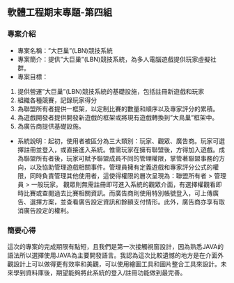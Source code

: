 ## 軟體工程期末專題-第四組
### 專案介紹
* 專案名稱：”大巨巢”(LBN)競技系統
* 專案簡介：提供”大巨巢”(LBN)競技系統，為多人電腦遊戲提供玩家虛擬社群。
* 專案目標：
1.	提供營運”大巨巢”(LBN)競技系統的基礎設施，包括註冊新遊戲和玩家
2.	組織各種競賽，記錄玩家得分
3.	為聯盟所有者提供一框架，以定制比賽的數量和順序以及專家評分的累積。
4.	為遊戲開發者提供開發新遊戲的框架或將現有遊戲轉換到”大鳥巢”框架中。
5.	為廣告商提供基礎設施。
* 系統說明：起初，使用者被區分為三大類別：玩家、觀眾、廣告商。玩家可選擇註冊並登入，或直接進入系統。惟需玩家在擁有聯盟後，方得加入遊戲。成為聯盟所有者後，玩家可賦予聯盟成員不同的管理權限，掌管著聯盟事務的方向，以及協助管理遊戲相關事件。管理員擁有定義遊戲和專家評分公式的權限，同時負責管理其他使用者，這使得權限的層次呈現為：聯盟所有者 > 管理員 > 一般玩家。
觀眾則無需註冊即可進入系統的觀眾介面，有選擇權觀看即時比賽或查閱過去比賽相關資訊。而廣告商則使用特別帳號登入，可上傳廣告、選擇方案，並查看廣告設定資訊和餘額支付情形。此外，廣告商亦享有取消廣告設定的權利。

### 簡要心得
這次的專案的完成期限有點短，且我們是第一次接觸視窗設計，因為熟悉JAVA的語法所以選擇使用JAVA為主要開發語言。我認為這次比較遺憾的地方是在介面外觀設計上可以做得更有效率和美觀，可以使用繪圖工具和圖片整合工具來設計。未來學到資料庫後，期望能夠將此系統的登入/註冊功能做到最完善。
